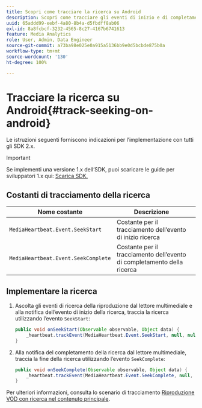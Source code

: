 ```yaml
---
title: Scopri come tracciare la ricerca su Android
description: Scopri come tracciare gli eventi di inizio e di completamento della ricerca utilizzando Media SDK su Android.
uuid: 65addd99-eebf-4a80-8b4a-d5fbdff8ab06
exl-id: 8a8fcbcf-3232-4565-8c27-4167b6741613
feature: Media Analytics
role: User, Admin, Data Engineer
source-git-commit: a73ba98e025e0a915a5136bb9e0d5bcbde875b0a
workflow-type: tm+mt
source-wordcount: '130'
ht-degree: 100%

---
```


# Tracciare la ricerca su Android{#track-seeking-on-android}

Le istruzioni seguenti forniscono indicazioni per l’implementazione con tutti gli SDK 2.x.

>[!IMPORTANT]
>
>Se implementi una versione 1.x dell’SDK, puoi scaricare le guide per sviluppatori 1.x qui: [Scarica SDK.](/help/getting-started/download-sdks.md)

## Costanti di tracciamento della ricerca

| Nome costante | Descrizione     |
|---|---|
| `MediaHeartbeat.Event.SeekStart` | Costante per il tracciamento dell’evento di inizio ricerca |
| `MediaHeartbeat.Event.SeekComplete` | Costante per il tracciamento dell’evento di completamento della ricerca |

## Implementare la ricerca

1. Ascolta gli eventi di ricerca della riproduzione dal lettore multimediale e alla notifica dell’evento di inizio della ricerca, traccia la ricerca utilizzando l’evento `SeekStart`:

   ```java
   public void onSeekStart(Observable observable, Object data) {  
       _heartbeat.trackEvent(MediaHeartbeat.Event.SeekStart, null, null);
   }
   ```

1. Alla notifica del completamento della ricerca dal lettore multimediale, traccia la fine della ricerca utilizzando l’evento `SeekComplete`:

   ```java
   public void onSeekComplete(Observable observable, Object data) {  
       _heartbeat.trackEvent(MediaHeartbeat.Event.SeekComplete, null, null);
   }
   ```

Per ulteriori informazioni, consulta lo scenario di tracciamento [Riproduzione VOD con ricerca nel contenuto principale](/help/use-cases/tracking-scenarios/vod-seeking.md).
